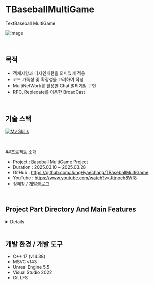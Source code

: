 # TBaseballMultiGame
TextBaseball MultiGame

<div align = left>
  
![image](https://github.com/user-attachments/assets/98a4bf47-09a5-484e-9509-f2c5ed0600c8)



<br>

## 목적
- 객체지향과 디자인패턴을 의미있게 적용
- 코드 가독성 및 확장성을 고려하여 작성
- MultiNetWork를 활용한 Chat 멀티게임 구현
- RPC, Replecate를 이용한 BroadCast

<br>

## 기술 스택
[![My Skills](https://skillicons.dev/icons?i=cpp,visualstudio,git,github,unreal,notion&theme=light)](https://skillicons.dev)

<br>

##프로젝트 소개
- Project : Baseball MultiGame Project
- Duration : 2025.03.10 ~ 2025.03.28
- GitHub : https://github.com/JungHyaechang/TBaseballMultiGame
- YouTube : https://www.youtube.com/watch?v=Jttnoeh8Wf8
- 정혜창 / [개발블로그](https://velog.io/@hch9097/posts)

<br>

## Project Part Directory And Main Features <br>

<details>
  GameMode

    | -- Source
      | -- GameMode
        | -- BBGameMode  // 게임 시작, 턴, 판정결과, 공지 관리
          | -- BaseballUtility // 난수 생성, 실제 판정 로직
        | -- BBGameState  // 게임 종료시까지 유지되어야하는 데이터 관리
        | -- BBPlayerState // WinCount(Replecate), TryCount(Replecate(Repnotify) 관리
        | -- BBPlayerController // ChatComponent를 통해 UI 화면출력, RPC, Input 관리
          | -- ChatComponent // Message RPC(Server, Client), Key Input Binding 관리 
      | -- UI 
        | -- ChatUIWidget // Widget 통합관리
          | -- ChatBoxWidget // 채팅 입력을 ScrollBox에 더해주는 Widget
            | -- ChatEntryWidget // 채팅 입력을 ScrollBox에 더해주는 Widget
          | -- ChatSystemWidget // 일반 채팅 제외, 공지같은 시스템 채팅을 ScrollBox에 나타나는 Widget
        
### GameMode
 - C++ 라이브러리
   - C++ 라이브러리를 통해 난수 생성, 실제 판정 로직 분리, 캡술화
   - RPC와 Replecate를 활용한 Broadcast
   - Getter, Setter 함수를 적극 사용해 안정성을 높임
 - UI
   - 캡술화를 통해 Widget을 Component화(유지보수성 증가)
</details>

<br>

## 개발 환경 / 개발 도구
- C++ 17 (v14.38)
- MSVC v143
- Unreal Engine 5.5
- Visual Studio 2022
- Git LFS
